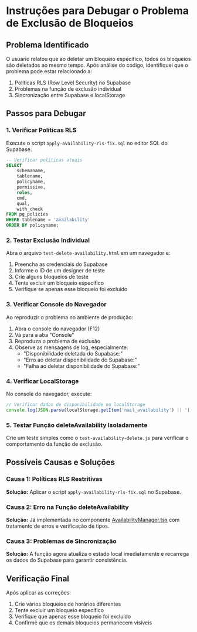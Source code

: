 # Instruções para Debugar o Problema de Exclusão de Bloqueios

## Problema Identificado
O usuário relatou que ao deletar um bloqueio específico, todos os bloqueios são deletados ao mesmo tempo. Após análise do código, identifiquei que o problema pode estar relacionado a:

1. Políticas RLS (Row Level Security) no Supabase
2. Problemas na função de exclusão individual
3. Sincronização entre Supabase e localStorage

## Passos para Debugar

### 1. Verificar Políticas RLS
Execute o script `apply-availability-rls-fix.sql` no editor SQL do Supabase:

```sql
-- Verificar políticas atuais
SELECT 
    schemaname,
    tablename,
    policyname,
    permissive,
    roles,
    cmd,
    qual,
    with_check
FROM pg_policies 
WHERE tablename = 'availability'
ORDER BY policyname;
```

### 2. Testar Exclusão Individual
Abra o arquivo `test-delete-availability.html` em um navegador e:

1. Preencha as credenciais do Supabase
2. Informe o ID de um designer de teste
3. Crie alguns bloqueios de teste
4. Tente excluir um bloqueio específico
5. Verifique se apenas esse bloqueio foi excluído

### 3. Verificar Console do Navegador
Ao reproduzir o problema no ambiente de produção:

1. Abra o console do navegador (F12)
2. Vá para a aba "Console"
3. Reproduza o problema de exclusão
4. Observe as mensagens de log, especialmente:
   - "Disponibilidade deletada do Supabase:"
   - "Erro ao deletar disponibilidade do Supabase:"
   - "Falha ao deletar disponibilidade do Supabase:"

### 4. Verificar LocalStorage
No console do navegador, execute:

```javascript
// Verificar dados de disponibilidade no localStorage
console.log(JSON.parse(localStorage.getItem('nail_availability') || '[]'));
```

### 5. Testar Função deleteAvailability Isoladamente
Crie um teste simples como o `test-availability-delete.js` para verificar o comportamento da função de exclusão.

## Possíveis Causas e Soluções

### Causa 1: Políticas RLS Restritivas
**Solução:** Aplicar o script `apply-availability-rls-fix.sql` no Supabase.

### Causa 2: Erro na Função deleteAvailability
**Solução:** Já implementada no componente [AvailabilityManager.tsx](file:///c:/Users/vanes/OneDrive/%C3%81rea%20de%20Trabalho/Studio%20Nail%20App/nailApp%20-%20Copia/src/components/AvailabilityManager.tsx) com tratamento de erros e verificação de tipos.

### Causa 3: Problemas de Sincronização
**Solução:** A função agora atualiza o estado local imediatamente e recarrega os dados do Supabase para garantir consistência.

## Verificação Final
Após aplicar as correções:

1. Crie vários bloqueios de horários diferentes
2. Tente excluir um bloqueio específico
3. Verifique que apenas esse bloqueio foi excluído
4. Confirme que os demais bloqueios permanecem visíveis